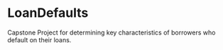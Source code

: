 # LoanDefaults
Capstone Project for determining key characteristics of borrowers who default on their loans. 
